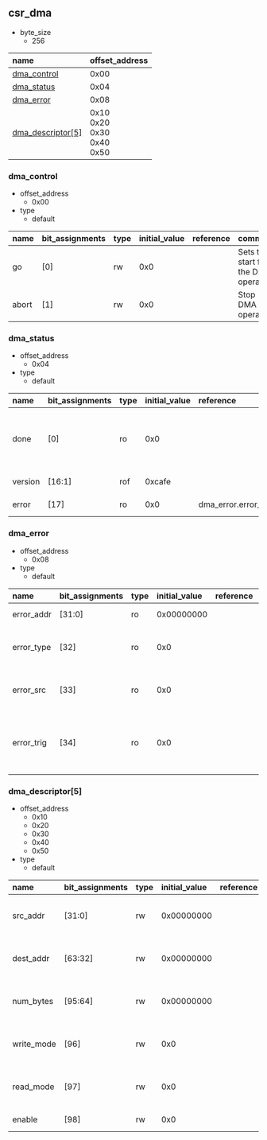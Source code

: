 ## csr_dma

* byte_size
    * 256

|name|offset_address|
|:--|:--|
|[dma_control](#csr_dma-dma_control)|0x00|
|[dma_status](#csr_dma-dma_status)|0x04|
|[dma_error](#csr_dma-dma_error)|0x08|
|[dma_descriptor[5]](#csr_dma-dma_descriptor)|0x10<br>0x20<br>0x30<br>0x40<br>0x50|

### <div id="csr_dma-dma_control"></div>dma_control

* offset_address
    * 0x00
* type
    * default

|name|bit_assignments|type|initial_value|reference|comment|
|:--|:--|:--|:--|:--|:--|
|go|[0]|rw|0x0||Sets the start for the DMA operation|
|abort|[1]|rw|0x0||Stop DMA operation|

### <div id="csr_dma-dma_status"></div>dma_status

* offset_address
    * 0x04
* type
    * default

|name|bit_assignments|type|initial_value|reference|comment|
|:--|:--|:--|:--|:--|:--|
|done|[0]|ro|0x0||Asserted when DMA finishes to process all the descriptors|
|version|[16:1]|rof|0xcafe||DMA version|
|error|[17]|ro|0x0|dma_error.error_trig|Error resume|

### <div id="csr_dma-dma_error"></div>dma_error

* offset_address
    * 0x08
* type
    * default

|name|bit_assignments|type|initial_value|reference|comment|
|:--|:--|:--|:--|:--|:--|
|error_addr|[31:0]|ro|0x00000000||Error addr|
|error_type|[32]|ro|0x0||Error type - 0 READ / 1 WRITE|
|error_src|[33]|ro|0x0||Error source - 0 READ / 1 WRITE|
|error_trig|[34]|ro|0x0||Error Trigger, asserted when error happens|

### <div id="csr_dma-dma_descriptor"></div>dma_descriptor[5]

* offset_address
    * 0x10
    * 0x20
    * 0x30
    * 0x40
    * 0x50
* type
    * default

|name|bit_assignments|type|initial_value|reference|comment|
|:--|:--|:--|:--|:--|:--|
|src_addr|[31:0]|rw|0x00000000||Source address to fetch data|
|dest_addr|[63:32]|rw|0x00000000||Target address to write data|
|num_bytes|[95:64]|rw|0x00000000||Number of bytes to transfer|
|write_mode|[96]|rw|0x0||Write mode - 0 INCR / 1 FIXED|
|read_mode|[97]|rw|0x0||Read mode - 0 INCR / 1 FIXED|
|enable|[98]|rw|0x0||Enable descriptor|
